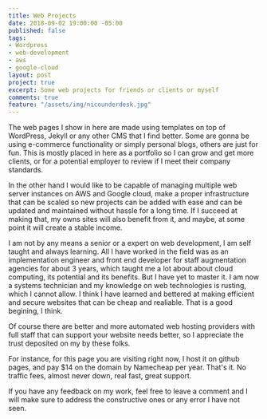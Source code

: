 ```yaml
---
title: Web Projects
date: 2018-09-02 19:00:00 -05:00
published: false
tags:
- Wordpress
- web-development
- aws
- google-cloud
layout: post
project: true
excerpt: Some web projects for friends or clients or myself
comments: true
feature: "/assets/img/nicounderdesk.jpg"
---
```


The web pages I show in here are made using templates on top of WordPress, Jekyll or any other CMS that I find better.
Some are gonna be using e-commerce functionality or simply personal blogs, others are just for fun.
This is mostly placed in here as a portfolio so I can grow and get more clients, or for a potential employer to review if I meet their company standards.

In the other hand I would like to be capable of managing multiple web server instances on AWS and Google cloud, make a proper infrastructure that can be scaled so new projects can be added with ease and can be updated and maintained without hassle for a long time.
If I succeed at making that, my owns sites will also benefit from it, and maybe, at some point it will create a stable income.

I am not by any means a senior or a expert on web development, I am self taught and always learning. All I have worked in the field was as an implementation engineer and front end developer for staff augmentation agencies for about 3 years, which taught me a lot about about cloud computing, its potential and its benefits.
But I have yet to master it.
I am now a systems technician and my knowledge on web technologies is rusting, which I cannot allow.
I think I have learned and bettered at making efficient and secure websites that can be cheap and realiable. That is a good begining, I think.

Of course there are better and more automated web hosting providers with full staff that can support your website needs better, so I appreciate the trust deposited on my by these folks.

For instance, for this page you are visiting right now, I host it on github pages, and pay $14 on the domain by Namecheap per year. That's it. No traffic fees, almost never down, real fast, great support.

If you have any feedback on my work, feel free to leave a comment and I will make sure to address the constructive ones or any error I have not seen.

